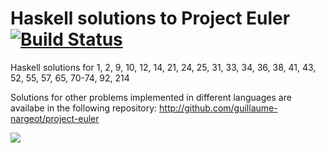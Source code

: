 Haskell solutions to Project Euler [![Build Status](https://travis-ci.org/guillaume-nargeot/project-euler-haskell.png?branch=master)](https://travis-ci.org/guillaume-nargeot/project-euler-haskell)
=====================

Haskell solutions for 1, 2, 9, 10, 12, 14, 21, 24, 25, 31, 33, 34, 36, 38, 41, 43, 52, 55, 57, 65, 70-74, 92, 214

Solutions for other problems implemented in different languages are availabe in the following repository: http://github.com/guillaume-nargeot/project-euler

<img src="http://projecteuler.net/profile/killy971.png"/>
